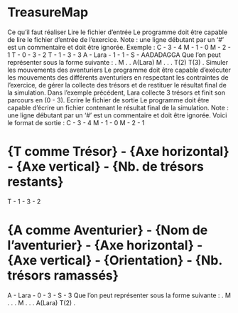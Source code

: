 # TreasureMap
Ce qu’il faut réaliser 
Lire le fichier d’entrée 
Le programme doit être capable de lire le fichier d’entrée de l’exercice. 
Note : une ligne débutant par un ‘#’ est un commentaire et doit être ignorée. 
Exemple : 
C - 3 - 4 
M - 1 - 0 
M - 2 - 1 
T - 0 - 3 - 2 
T - 1 - 3 - 3 
A - Lara - 1 - 1 - S - AADADAGGA 
Que l’on peut représenter sous la forme suivante : 
. M . 
. A(Lara) M 
. . . 
T(2) T(3) . 
Simuler les mouvements des aventuriers 
Le programme doit être capable d’exécuter les mouvements des différents aventuriers en respectant les contraintes de l’exercice, de gérer la collecte des trésors et de restituer le résultat final de la simulation. 
Dans l’exemple précédent, Lara collecte 3 trésors et finit son parcours en (0 - 3). 
Ecrire le fichier de sortie 
Le programme doit être capable d’écrire un fichier contenant le résultat final de la simulation. Note : une ligne débutant par un ‘#’ est un commentaire et doit être ignorée.
Voici le format de sortie : 
C - 3 - 4 
M - 1 - 0 
M - 2 - 1 
# {T comme Trésor} - {Axe horizontal} - {Axe vertical} - {Nb. de trésors restants} 
T - 1 - 3 - 2 
# {A comme Aventurier} - {Nom de l’aventurier} - {Axe horizontal} - {Axe vertical} - {Orientation} - {Nb. trésors ramassés} 
A - Lara - 0 - 3 - S - 3 
Que l’on peut représenter sous la forme suivante : 
. M . 
. . M 
. . . 
A(Lara) T(2) .
